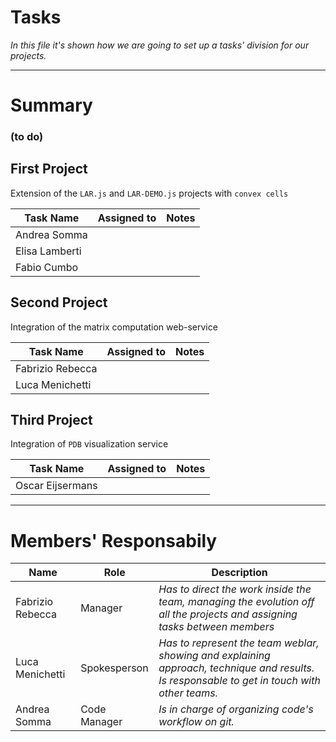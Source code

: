 # Tasks

*In this file it's shown how we are going to set up a tasks' division for our projects.*

***

# Summary

### (to do)

## First Project

Extension of the `LAR.js` and `LAR-DEMO.js` projects with `convex cells`

| Task Name     | Assigned to   | Notes       |
| ------------- |-------------  | ----------- |
| Andrea Somma  |               |             |
| Elisa Lamberti|               |             |
| Fabio Cumbo   |               |             |


## Second Project

Integration of the matrix computation web-service

| Task Name     | Assigned to   | Notes       |
| ------------- |-------------  | ----------- |
| Fabrizio Rebecca  |               |             |
| Luca Menichetti              |               |             |


## Third Project

Integration of `PDB` visualization service

| Task Name     | Assigned to   | Notes       |
| ------------- |-------------  | ----------- |
| Oscar Eijsermans              |               |             |


 
***

# Members' Responsabily

| Name              |   Role        |   Description      |
| -------------     |-------------  | -----------             |
| Fabrizio Rebecca  | Manager       | *Has to direct the work inside the team, managing the evolution off all the projects and assigning tasks between members* |
| Luca Menichetti   | Spokesperson  | *Has to represent the team weblar, showing and explaining approach, technique and results. Is responsable to get in touch with other teams.* |
| Andrea Somma      | Code Manager  | *Is in charge of organizing code's workflow on git.* |
